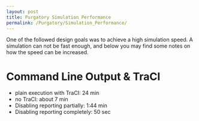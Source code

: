 ```yaml
---
layout: post
title: Purgatory Simulation Performance
permalink: /Purgatory/Simulation_Performance/
---
```


One of the followed design goals was to achieve a high simulation speed. A simulation can not be fast enough, and below you may find some notes on how the speed can be increased.

Command Line Output & TraCI
===========================

-   plain execution with TraCI: 24 min
-   no TraCI: about 7 min
-   Disabling reporting partially: 1:44 min
-   Disabling reporting completely: 50 sec
